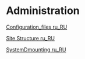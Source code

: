 # Administration

[Configuration_files ru_RU](/src/ru/administration/configuration_files_ru.html)

[Site Structure ru_RU](/src/ru/administration/site_structure_ru.html)

[SystemDmounting ru_RU](/src/ru/administration/systemDmounting_ru.html)
